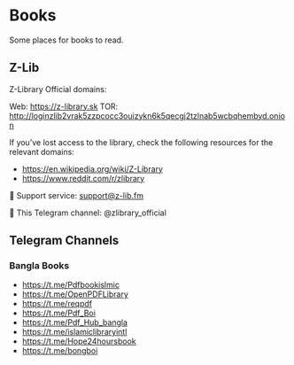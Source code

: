 # Books

Some places for books to read.

## Z-Lib
Z-Library Official domains:

Web: <https://z-library.sk>
TOR: <http://loginzlib2vrak5zzpcocc3ouizykn6k5qecgj2tzlnab5wcbqhembyd.onion>

If you’ve lost access to the library, check the following resources for the relevant domains:
- <https://en.wikipedia.org/wiki/Z-Library>
- <https://www.reddit.com/r/zlibrary>

📧 Support service: support@z-lib.fm

📣 This Telegram channel: @zlibrary_official

## Telegram Channels

### Bangla Books

- https://t.me/Pdfbookislmic
- https://t.me/OpenPDFLibrary
- https://t.me/reqpdf
- https://t.me/Pdf_Boi
- https://t.me/Pdf_Hub_bangla
- https://t.me/islamiclibraryintl
- https://t.me/Hope24hoursbook
- https://t.me/bongboi

